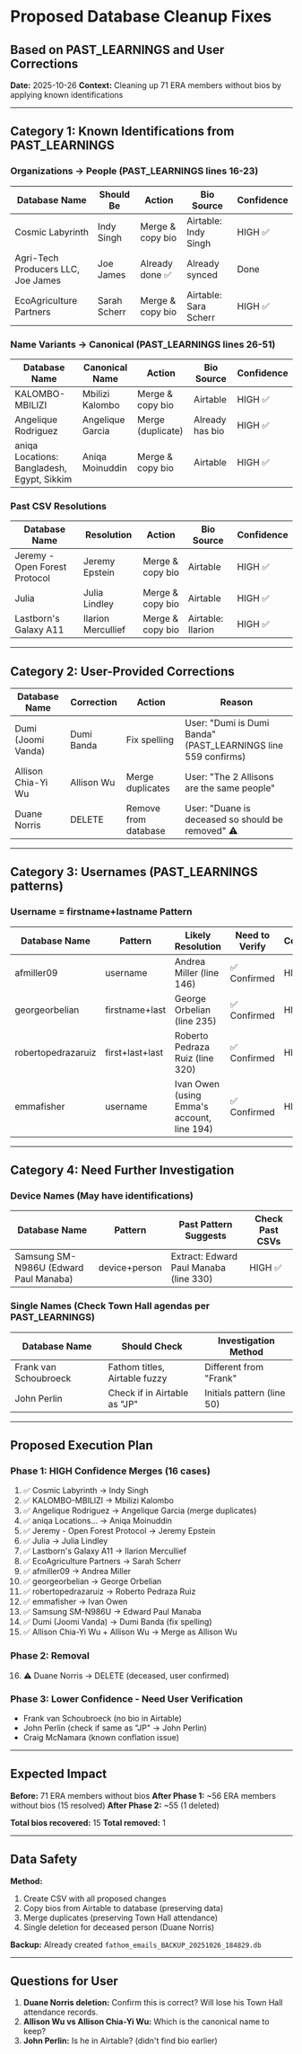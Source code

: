 # Proposed Database Cleanup Fixes
## Based on PAST_LEARNINGS and User Corrections

**Date:** 2025-10-26
**Context:** Cleaning up 71 ERA members without bios by applying known identifications

---

## Category 1: Known Identifications from PAST_LEARNINGS

### Organizations → People (PAST_LEARNINGS lines 16-23)

| Database Name | Should Be | Action | Bio Source | Confidence |
|---------------|-----------|--------|------------|------------|
| Cosmic Labyrinth | Indy Singh | Merge & copy bio | Airtable: Indy Singh | HIGH ✅ |
| Agri-Tech Producers LLC, Joe James | Joe James | Already done ✅ | Already synced | Done |
| EcoAgriculture Partners | Sarah Scherr | Merge & copy bio | Airtable: Sara Scherr | HIGH ✅ |

### Name Variants → Canonical (PAST_LEARNINGS lines 26-51)

| Database Name | Canonical Name | Action | Bio Source | Confidence |
|---------------|----------------|--------|------------|------------|
| KALOMBO-MBILIZI | Mbilizi Kalombo | Merge & copy bio | Airtable | HIGH ✅ |
| Angelique Rodriguez | Angelique Garcia | Merge (duplicate) | Already has bio | HIGH ✅ |
| aniqa Locations: Bangladesh, Egypt, Sikkim | Aniqa Moinuddin | Merge & copy bio | Airtable | HIGH ✅ |

### Past CSV Resolutions

| Database Name | Resolution | Action | Bio Source | Confidence |
|---------------|------------|--------|------------|------------|
| Jeremy - Open Forest Protocol | Jeremy Epstein | Merge & copy bio | Airtable | HIGH ✅ |
| Julia | Julia Lindley | Merge & copy bio | Airtable | HIGH ✅ |
| Lastborn's Galaxy A11 | Ilarion Mercullief | Merge & copy bio | Airtable: Ilarion | HIGH ✅ |

---

## Category 2: User-Provided Corrections

| Database Name | Correction | Action | Reason |
|---------------|------------|--------|--------|
| Dumi (Joomi Vanda) | Dumi Banda | Fix spelling | User: "Dumi is Dumi Banda" (PAST_LEARNINGS line 559 confirms) |
| Allison Chia-Yi Wu | Allison Wu | Merge duplicates | User: "The 2 Allisons are the same people" |
| Duane Norris | DELETE | Remove from database | User: "Duane is deceased so should be removed" ⚠️ |

---

## Category 3: Usernames (PAST_LEARNINGS patterns)

### Username = firstname+lastname Pattern

| Database Name | Pattern | Likely Resolution | Need to Verify | Confidence |
|---------------|---------|-------------------|----------------|------------|
| afmiller09 | username | Andrea Miller (line 146) | ✅ Confirmed | HIGH ✅ |
| georgeorbelian | firstname+last | George Orbelian (line 235) | ✅ Confirmed | HIGH ✅ |
| robertopedrazaruiz | first+last+last | Roberto Pedraza Ruiz (line 320) | ✅ Confirmed | HIGH ✅ |
| emmafisher | username | Ivan Owen (using Emma's account, line 194) | ✅ Confirmed | HIGH ✅ |

---

## Category 4: Need Further Investigation

### Device Names (May have identifications)

| Database Name | Pattern | Past Pattern Suggests | Check Past CSVs |
|---------------|---------|----------------------|-----------------|
| Samsung SM-N986U (Edward Paul Manaba) | device+person | Extract: Edward Paul Manaba (line 330) | HIGH ✅ |

### Single Names (Check Town Hall agendas per PAST_LEARNINGS)

| Database Name | Should Check | Investigation Method |
|---------------|--------------|---------------------|
| Frank van Schoubroeck | Fathom titles, Airtable fuzzy | Different from "Frank" |
| John Perlin | Check if in Airtable as "JP" | Initials pattern (line 50) |

---

## Proposed Execution Plan

### Phase 1: HIGH Confidence Merges (16 cases)
1. ✅ Cosmic Labyrinth → Indy Singh
2. ✅ KALOMBO-MBILIZI → Mbilizi Kalombo  
3. ✅ Angelique Rodriguez → Angelique Garcia (merge duplicates)
4. ✅ aniqa Locations... → Aniqa Moinuddin
5. ✅ Jeremy - Open Forest Protocol → Jeremy Epstein
6. ✅ Julia → Julia Lindley
7. ✅ Lastborn's Galaxy A11 → Ilarion Mercullief
8. ✅ EcoAgriculture Partners → Sarah Scherr
9. ✅ afmiller09 → Andrea Miller
10. ✅ georgeorbelian → George Orbelian
11. ✅ robertopedrazaruiz → Roberto Pedraza Ruiz
12. ✅ emmafisher → Ivan Owen
13. ✅ Samsung SM-N986U → Edward Paul Manaba
14. ✅ Dumi (Joomi Vanda) → Dumi Banda (fix spelling)
15. ✅ Allison Chia-Yi Wu + Allison Wu → Merge as Allison Wu

### Phase 2: Removal
16. ⚠️ Duane Norris → DELETE (deceased, user confirmed)

### Phase 3: Lower Confidence - Need User Verification
- Frank van Schoubroeck (no bio in Airtable)
- John Perlin (check if same as "JP" → John Perlin)
- Craig McNamara (known conflation issue)

---

## Expected Impact

**Before:** 71 ERA members without bios
**After Phase 1:** ~56 ERA members without bios (15 resolved)
**After Phase 2:** ~55 (1 deleted)

**Total bios recovered:** 15
**Total removed:** 1

---

## Data Safety

**Method:** 
1. Create CSV with all proposed changes
2. Copy bios from Airtable to database (preserving data)
3. Merge duplicates (preserving Town Hall attendance)
4. Single deletion for deceased person (Duane Norris)

**Backup:** Already created `fathom_emails_BACKUP_20251026_184829.db`

---

## Questions for User

1. **Duane Norris deletion:** Confirm this is correct? Will lose his Town Hall attendance records.
2. **Allison Wu vs Allison Chia-Yi Wu:** Which is the canonical name to keep?
3. **John Perlin:** Is he in Airtable? (didn't find bio earlier)

